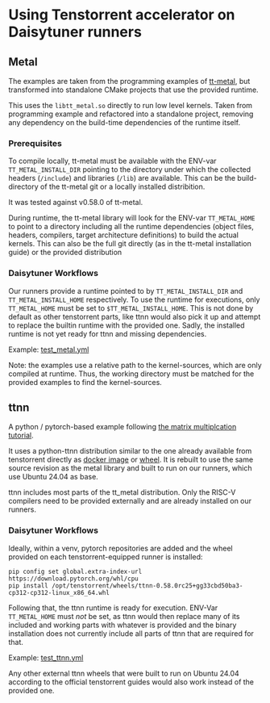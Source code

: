 # Using Tenstorrent accelerator on Daisytuner runners

## Metal

The examples are taken from the programming examples of [tt-metal](https://github.com/tenstorrent/tt-metal/tree/main/tt_metal/programming_examples), but transformed into standalone CMake projects that use the provided runtime. 

This uses the `libtt_metal.so` directly to run low level kernels. Taken from programming example and refactored into a standalone project, removing any dependency on the build-time dependencies of the runtime itself.

### Prerequisites

To compile locally, tt-metal must be available with the ENV-var `TT_METAL_INSTALL_DIR` pointing to the directory under which the collected headers (`/include`) and libraries (`/lib`) are available. This can be the build-directory of the tt-metal git or a locally installed distribition.

It was tested against v0.58.0 of tt-metal.

During runtime, the tt-metal library will look for the ENV-var `TT_METAL_HOME` to point to a directory including all the runtime dependencies (object files, headers, compilers, target architecture definitions) to build the actual kernels. This can also be the full git directly (as in the tt-metal installation guide) or the provided distribution

### Daisytuner Workflows

Our runners provide a runtime pointed to by `TT_METAL_INSTALL_DIR` and `TT_METAL_INSTALL_HOME` respectively. To use the runtime for executions, only `TT_METAL_HOME` must be set to `$TT_METAL_INSTALL_HOME`. This is not done by default as other tenstorrent parts, like ttnn would also pick it up and attempt to replace the builtin runtime with the provided one. Sadly, the installed runtime is not yet ready for ttnn and missing dependencies.

Example: [test_metal.yml](.daisy/test_metal.yml)

Note: the examples use a relative path to the kernel-sources, which are only compiled at runtime. Thus, the working directory must be matched for the provided examples to find the kernel-sources.

## ttnn

A python / pytorch-based example following [the matrix multiplcation tutorial](https://docs.tenstorrent.com/tt-metal/latest/ttnn/ttnn/tutorials/ttnn_tutorials/002.html).

It uses a python-ttnn distribution similar to the one already available from tenstorrent directly as [docker image](https://github.com/orgs/tenstorrent/packages?q=tt-metalium-ubuntu&amp;tab=packages&amp;q=tt-metalium-ubuntu-22.04-release-amd64) or [wheel](https://github.com/tenstorrent/tt-metal/releases).
It is rebuilt to use the same source revision as the metal library and built to run on our runners, which use Ubuntu 24.04 as base.

ttnn includes most parts of the tt_metal distribution. Only the RISC-V compilers need to be provided externally and are already installed on our runners.

### Daisytuner Workflows

Ideally, within a venv, pytorch repositories are added and the wheel provided on each tenstorrent-equipped runner is installed:
```
pip config set global.extra-index-url https://download.pytorch.org/whl/cpu
pip install /opt/tenstorrent/wheels/ttnn-0.58.0rc25+gg33cbd50ba3-cp312-cp312-linux_x86_64.whl
```
Following that, the ttnn runtime is ready for execution. ENV-Var `TT_METAL_HOME` must *not* be set, as ttnn would then replace many of its included and working parts with whatever is provided and the binary installation does not currently include all parts of ttnn that are required for that.

Example: [test_ttnn.yml](.daisy/test_ttnn.yml)

Any other external ttnn wheels that were built to run on Ubuntu 24.04 according to the official tenstorrent guides would also work instead of the provided one.